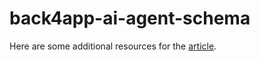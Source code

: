 # back4app-ai-agent-schema

Here are some additional resources for the [article](https://blog.back4app.com/database-schema-ai/).
